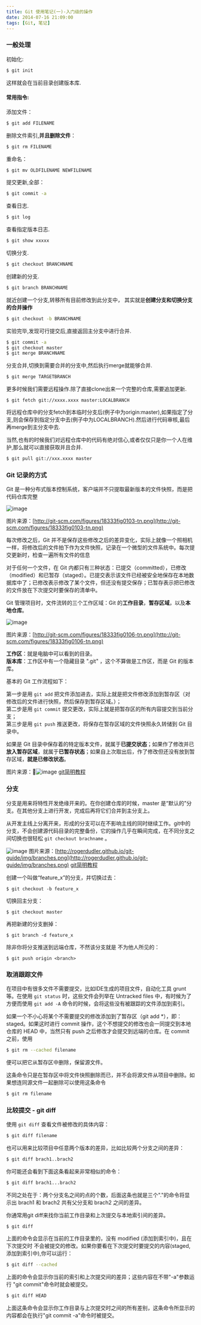 ```yaml
---
title: Git 使用笔记(一)-入门级的操作  
date: 2014-07-16 21:09:00  
tags: [Git, 笔记]  
---
```


### 一般处理
初始化:

```bash    
$ git init 
```

这样就会在当前目录创建版本库.

#### 常用指令:

添加文件：

```bash
$ git add FILENAME
```

删除文件索引,**并且删除文件**：

```bash
$ git rm FILENAME
```

重命名：

```bash
$ git mv OLDFILENAME NEWFILENAME
```

提交更新,全部：

```bash
$ git commit -a
```

查看日志.

```bash
$ git log
```

查看指定版本日志.

```bash
$ git show xxxxx
```

切换分支.

```bash
$ git checkout BRANCHNAME
```

创建新的分支.

```bash
$ git branch BRANCHNAME
```

就近创建一个分支,转移所有目前修改到此分支中， 其实就是**创建分支和切换分支的合并操作**

```bash
$ git checkout -b BRANCHNAME
```

实验完毕,发现可行提交后,直接返回主分支中进行合并.

```bash
$ git commit -a 
$ git checkout master 
$ git merge BRANCHNAME
```
    
分支合并,切换到需要合并的分支中,然后执行merge就能够合并.

```bash
$ git merge TARGETBRANCH
```

更多时候我们需要远程操作.除了直接clone出来一个完整的仓库,需要追加更新.

```
$ git fetch git://xxxx.xxxx master:LOCALBRANCH
```

将远程仓库中的分支fetch到本临时分支后(例子中为origin:master),如果指定了分支,则会保存到指定分支中去(例子中为LOCALBRANCH).然后进行代码审核,最后再merge到主分支中去.

当然,也有的时候我们对远程仓库中的代码有绝对信心,或者仅仅只是你一个人在维护,那么就可以直接获取并且合并.

```bash
$ git pull git://xxx.xxxx master
```

### Git 记录的方式

Git 是一种分布式版本控制系统，客户端并不只提取最新版本的文件快照，而是把代码仓库完整

![image](http://git-scm.com/figures/18333fig0103-tn.png)

图片来源：[http://git-scm.com/figures/18333fig0103-tn.png](http://git-scm.com/figures/18333fig0103-tn.png)

每次修改之后，Git 并不是保存这些修改之后的差异变化，实际上就像一个照相机一样，将修改后的文件拍下作为文件快照，记录在一个微型的文件系统中。每次提交更新时，检查一遍所有文件的信息

对于任何一个文件，在 Git 内都只有三种状态：已提交（committed），已修改（modified）和已暂存（staged）。已提交表示该文件已经被安全地保存在本地数据库中了；已修改表示修改了某个文件，但还没有提交保存；已暂存表示把已修改的文件放在下次提交时要保存的清单中。

Git 管理项目时，文件流转的三个工作区域：Git 的**工作目录**，**暂存区域**，以及**本地仓库**。

![image](http://git-scm.com/figures/18333fig0106-tn.png)

图片来源：[http://git-scm.com/figures/18333fig0106-tn.png](http://git-scm.com/figures/18333fig0106-tn.png)

**工作区**：就是电脑中可以看到的目录。  
**版本库**：工作区中有一个隐藏目录 ".git" ，这个不算做是工作区，而是 Git 的版本库。


基本的 Git 工作流程如下：

第一步是用 `git add` 把文件添加进去，实际上就是把文件修改添加到暂存区（对修改后的文件进行快照，然后保存到暂存区域。）；  
第二步是用 `git commit` 提交更改，实际上就是把暂存区的所有内容提交到当前分支；  
第三步是用 `git push` 推送更改，将保存在暂存区域的文件快照永久转储到 Git 目录中。


如果是 Git 目录中保存着的特定版本文件，就属于**已提交状态**；如果作了修改并已**放入暂存区域**，就属于**已暂存状态**；如果自上次取出后，作了修改但还没有放到暂存区域，**就是已修改状态**。

图片来源：![image](http://rogerdudler.github.io/git-guide/img/trees.png)
[git简明教程](http://rogerdudler.github.io/git-guide/index.zh.html)

### 分支

分支是用来将特性开发绝缘开来的。在你创建仓库的时候，master 是“默认的”分支。在其他分支上进行开发，完成后再将它们合并到主分支上。

从开发主线上分离开来，形成的分支可以在不影响主线的同时继续工作。git中的分支，不会创建源代码目录的完整备份，它的操作几乎在瞬间完成，在不同分支之间切换也很轻松 `git checkout brachname` 。

![image](http://rogerdudler.github.io/git-guide/img/branches.png)
图片来源：[http://rogerdudler.github.io/git-guide/img/branches.png](http://rogerdudler.github.io/git-guide/img/branches.png) [git简明教程](http://rogerdudler.github.io/git-guide/index.zh.html)

创建一个叫做“feature_x”的分支，并切换过去：
    
    $ git checkout -b feature_x

切换回主分支：
    
    $ git checkout master

再把新建的分支删掉：
    
    $ git branch -d feature_x

除非你将分支推送到远端仓库，不然该分支就是 不为他人所见的：
    
    $ git push origin <branch>
    
### 取消跟踪文件

在项目中有很多文件不需要提交，比如IDE生成的项目文件，自动化工具 grunt等。在使用 `git status` 时，这些文件会列举在 Untracked files 中，有时候为了方便而使用 `git add -A` 命令的时候，会将这些没有被跟踪的文件添加到索引。

如果一个不小心将某个不需要提交的修改添加到了暂存区（git add *），即：staged。如果这时进行 commit 操作，这个不想提交的修改也会一同提交到本地仓库的 HEAD 中，当然只有 push 之后修改才会提交到远端的仓库。在 commit 之前，使用

```bash
$ git rm --cached filename
```
    
便可以把它从暂存区中删除，保留源文件。

这条命令只是在暂存区中将文件快照删除而已，并不会将源文件从项目中删除。如果想连同源文件一起删除可以使用这条命令

```bash
$ git rm filename
```

### 比较提交 - git diff 

使用 `git diff` 查看文件被修改的具体内容：

```bash
$ git diff filename
```
    
也可以用来比较项目中任意两个版本的差异，比如比较两个分支之间的差异：

```bash
$ git diff brach1..brach2 
```
    
你可能还会看到下面这条看起来非常相似的命令：

```bash
$ git diff brach1...brach2 
```
    
不同之处在于：两个分支名之间的点的个数，后面这条也就是三个"."的命令将显示出 brach1 和 brach2 共有父分支和 brach2 之间的差异。

你通常用git diff来找你当前工作目录和上次提交与本地索引间的差异。

```bash
$ git diff
```
    
上面的命令会显示在当前的工作目录里的，没有 modified (添加到索引中)，且在下次提交时 不会被提交的修改。如果你要看在下次提交时要提交的内容(staged,添加到索引中),你可以运行：

```bash
$ git diff --cached
```

上面的命令会显示你当前的索引和上次提交间的差异；这些内容在不带"-a"参数运行 "git commit"命令时就会被提交。

```bash
$ git diff HEAD
```

上面这条命令会显示你工作目录与上次提交时之间的所有差别，这条命令所显示的 内容都会在执行"git commit -a"命令时被提交。

